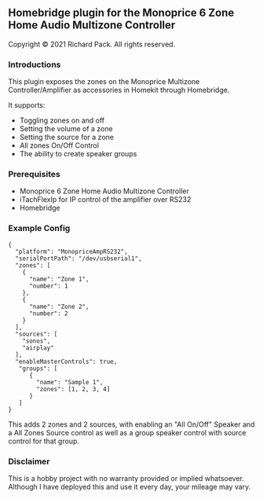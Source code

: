 ## Homebridge plugin for the Monoprice 6 Zone Home Audio Multizone Controller

Copyright © 2021 Richard Pack. All rights reserved.

### Introductions
This plugin exposes the zones on the Monoprice Multizone 
Controller/Amplifier as accessories in Homekit through Homebridge.

It supports:
- Toggling zones on and off
- Setting the volume of a zone
- Setting the source for a zone
- All zones On/Off Control
- The ability to create speaker groups

### Prerequisites

- Monoprice 6 Zone Home Audio Multizone Controller
- iTachFlexIp for IP control of the amplifier over RS232
- Homebridge

### Example Config
```
{
  "platform": "MonopriceAmpRS232",
  "serialPortPath": "/dev/usbserial1",
  "zones": [
    {
      "name": "Zone 1",
      "number": 1
    },
    {
      "name": "Zone 2",
      "number": 2
    }
  ],
  "sources": [
    "sonos",
    "airplay"
  ],
  "enableMasterControls": true,
   "groups": [
      {
        "name": "Sample 1",
        "zones": [1, 2, 3, 4]
      }
   ]
}
```
This adds 2 zones and 2 sources, with enabling an "All On/Off" Speaker and a All Zones Source control as well as a group 
speaker control with source control for that group.

### Disclaimer
This is a hobby project with no warranty provided or implied whatsoever. 
Although I have deployed this and use it every day, your mileage may vary.
